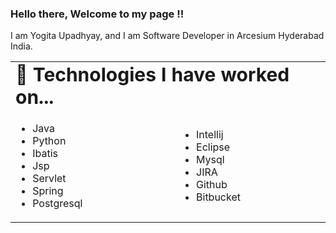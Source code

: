
### Hello there,  Welcome to my page !! 
I am Yogita Upadhyay, and I am Software Developer in Arcesium Hyderabad India.

<table border="0">
 <tr>
    <td colspan="2"><b style="font-size:30px" >🔭 Technologies I have worked on...</b></td>
  
 </tr>
 <tr>
  <td>
    <ul>
      <li>Java</li>
      <li>Python</li>
      <li>Ibatis</li>
      <li>Jsp</li>
      <li>Servlet</li>
      <li>Spring</li>
      <li>Postgresql</li>
    </ul>
  </td>
  <td>  
     <ul>
      <li>Intellij</li>
      <li>Eclipse</li>
      <li>Mysql</li>
      <li>JIRA</li>
      <li>Github</li>
      <li>Bitbucket</li>
    </ul>
    
  </td>
 </tr>
</table>


<!--
**yogitaupadhyay/yogitaupadhyay** is a ✨ _special_ ✨ repository because its `README.md` (this file) appears on your GitHub profile.

Here are some ideas to get you started:

- 🔭 I’m currently working on ...
- 🌱 I’m currently learning ...
- 👯 I’m looking to collaborate on ...
- 🤔 I’m looking for help with ...
- 💬 Ask me about ...
- 📫 How to reach me: ...
- 😄 Pronouns: ...
- 
-->
